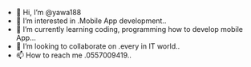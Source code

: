 - 👋 Hi, I’m @yawa188
- 👀 I’m interested in .Mobile App development..
- 🌱 I’m currently learning coding, programming how to develop mobile App...
- 💞️ I’m looking to collaborate on .every in IT world..
- 📫 How to reach me .0557009419..

<!---
yawa188/yawa188 is a ✨ special ✨ repository because its `README.md` (this file) appears on your GitHub profile.
You can click the Preview link to take a look at your changes.
--->
